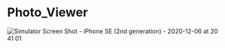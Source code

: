 # Photo_Viewer

![Simulator Screen Shot - iPhone SE (2nd generation) - 2020-12-06 at 20 41 01](https://user-images.githubusercontent.com/56733536/101335469-4c333a00-388a-11eb-827e-18e48c62a908.png)
